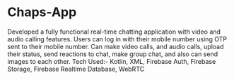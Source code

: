# Chaps-App 

Developed a fully functional real-time chatting application with video and audio calling features. Users can log in with their mobile number using OTP sent to their mobile number. Can make video calls, and audio calls, upload their status, send reactions to chat, make group chat, and also can send images to each other. Tech Used:- Kotlin, XML, Firebase Auth, Firebase Storage, Firebase Realtime Database, WebRTC